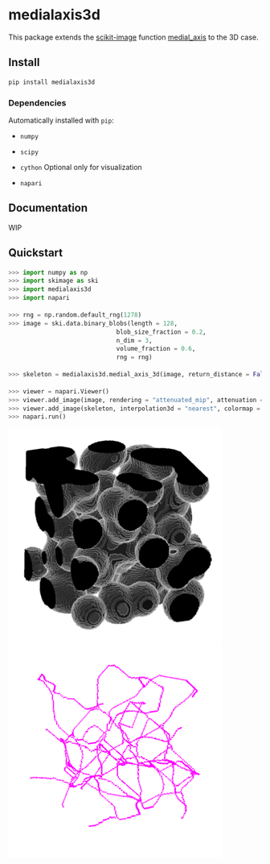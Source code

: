 # medialaxis3d

This package extends the [scikit-image](https://scikit-image.org/) function [medial_axis](https://scikit-image.org/docs/stable/api/skimage.morphology.html#skimage.morphology.medial_axis)
to the 3D case.

## Install

```bash
pip install medialaxis3d
```

### Dependencies
Automatically installed with `pip`:

- `numpy`
- `scipy`
- `cython`
Optional only for visualization

- `napari`

## Documentation 

WIP

## Quickstart

```Python
>>> import numpy as np
>>> import skimage as ski
>>> import medialaxis3d
>>> import napari

>>> rng = np.random.default_rng(1278)
>>> image = ski.data.binary_blobs(length = 128,
                              blob_size_fraction = 0.2,
                              n_dim = 3,
                              volume_fraction = 0.6,
                              rng = rng)

>>> skeleton = medialaxis3d.medial_axis_3d(image, return_distance = False, size = 8, rng = rng)

>>> viewer = napari.Viewer()
>>> viewer.add_image(image, rendering = "attenuated_mip", attenuation = 0.5, scale = [1, 1, 1])
>>> viewer.add_image(skeleton, interpolation3d = "nearest", colormap = "magenta", scale = [1, 1, 1])
>>> napari.run()
```

<img src="screenshots/example_nodist1.png" width="425"/> <img src="screenshots/example_nodist2.png" width="425"/>
